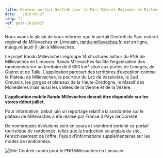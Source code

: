 ```yaml
---
title: Nouveau portail Geotrek pour le Parc Naturel Régional de Millevaches en Limousin
date:   2019-06-27
lang: fr
ref: post-20190627
---
```


Nous avons le plaisir de vous informer que le portail Geotrek du Parc naturel
 régional de Millevaches en Limousin, [rando-millevaches.fr](https://rando-millevaches.fr/),
 est en ligne, inauguré jeudi 6 juin à Millevaches.

Le projet Rando Millevaches regroupe 14 structures autour du PNR de Millevaches en Limousin.
 Rando Millevaches facilite l’organisation des randonnées sur un territoire de 6 650 km²
 situé aux portes de Limoges, de Guéret et de Tulle. L’application parcourt des territoires
 d’exception comme le Plateau de Millevaches, le pourtour du Lac de Vassivière,
 le Sud Creusois, les gorges et plateaux de la Haute-Dordogne, le Massif des Monédières
 mais aussi les vallées de la Vienne et de la Vézère.

**L’application mobile Rando Millevaches devrait être disponible sur les stores début juillet.**

Pour information, début juin un reportage relatif à la randonnée sur le plateau de Millevaches
 a été réalisé par France 3 Pays de Corrèze.

De nombreuses évolutions sont en cours et viendront enrichir ce portail touristique de randonnée,
 telles que la traduction en anglais du site, l’enrichissement de l’offre, l'ajout d'informations
 supplémentaires sur les modes de randonnées.

<img style="max-width: 100%;"
    alt="Site Geotrek-rando pour le PNR Millevaches en Limousin"
    src="{{ site.baseurl }}/assets/img/2019-06-27-Rando-Millevaches.jpg">

